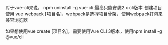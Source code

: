 对于vue-cli来说，
 npm uninstall -g vue-cli 最高只能安装2.x cli版本  创建项目使用
 vue webpack [项目名]，webpack是选择项目骨架，使用webpack打包来兼容浏览器
 
 如果想使用vue create [项目名]，需要使用Vue CLI 3版本，使用npm install -g @vue/cli
